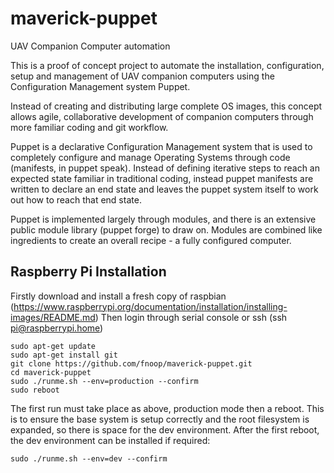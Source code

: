 # maverick-puppet
UAV Companion Computer automation

This is a proof of concept project to automate the installation, configuration, setup and management of UAV companion computers using the Configuration Management system Puppet.

Instead of creating and distributing large complete OS images, this concept allows agile, collaborative development of companion computers through more familiar coding and git workflow.

Puppet is a declarative Configuration Management system that is used to completely configure and manage Operating Systems through code (manifests, in puppet speak).  Instead of defining iterative steps to reach an expected state familiar in traditional coding, instead puppet manifests are written to declare an end state and leaves the puppet system itself to work out how to reach that end state.

Puppet is implemented largely through modules, and there is an extensive public module library (puppet forge) to draw on.  Modules are combined like ingredients to create an overall recipe - a fully configured computer.

Raspberry Pi Installation
------------
Firstly download and install a fresh copy of raspbian (https://www.raspberrypi.org/documentation/installation/installing-images/README.md)
Then login through serial console or ssh (ssh pi@raspberrypi.home)
```
sudo apt-get update
sudo apt-get install git
git clone https://github.com/fnoop/maverick-puppet.git
cd maverick-puppet
sudo ./runme.sh --env=production --confirm
sudo reboot
```
The first run must take place as above, production mode then a reboot.  This is to ensure the base system is setup correctly and the root filesystem is expanded, so there is space for the dev environment.  After the first reboot, the dev environment can be installed if required:
```
sudo ./runme.sh --env=dev --confirm
```
